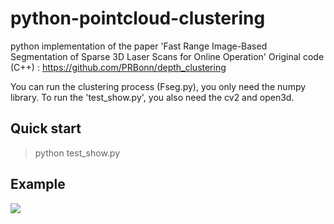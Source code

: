 # python-pointcloud-clustering
python implementation of the paper 'Fast Range Image-Based Segmentation of Sparse 3D Laser Scans for Online Operation'
Original code (C++) : https://github.com/PRBonn/depth_clustering 

You can run the clustering process (Fseg.py), you only need the numpy library.
To run the 'test_show.py', you also need the cv2 and open3d.

## Quick start
> python test_show.py


## Example
![][png]

[png]: example.png
